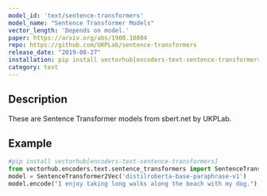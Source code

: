 ```yaml
---
model_id: 'text/sentence-transformers'
model_name: "Sentence Transformer Models" 
vector_length: 'Depends on model.'
paper: https://arxiv.org/abs/1908.10084
repo: https://github.com/UKPLab/sentence-transformers
release_date: "2019-08-27"
installation: pip install vectorhub[encoders-text-sentence-transformers]
category: text
---
```


## Description

These are Sentence Transformer models from sbert.net by UKPLab.

## Example

```python
#pip install vectorhub[encoders-text-sentence-transformers]
from vectorhub.encoders.text.sentence_transformers import SentenceTransformer2Vec
model = SentenceTransformer2Vec('distilroberta-base-paraphrase-v1')
model.encode("I enjoy taking long walks along the beach with my dog.")
```
